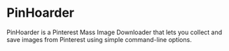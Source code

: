 # PinHoarder
PinHoarder is a Pinterest Mass Image Downloader that lets you collect and save images from Pinterest using simple command-line options.

